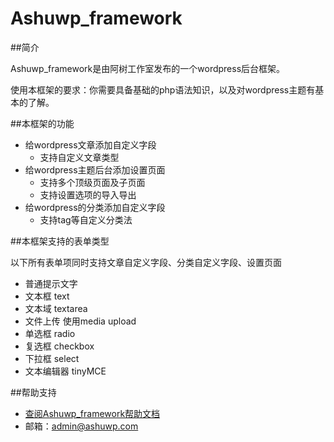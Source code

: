 # Ashuwp_framework
##简介

Ashuwp_framework是由阿树工作室发布的一个wordpress后台框架。

使用本框架的要求：你需要具备基础的php语法知识，以及对wordpress主题有基本的了解。

##本框架的功能

* 给wordpress文章添加自定义字段
    * 支持自定义文章类型
* 给wordpress主题后台添加设置页面
    * 支持多个顶级页面及子页面
    * 支持设置选项的导入导出
* 给wordpress的分类添加自定义字段
    * 支持tag等自定义分类法
    
##本框架支持的表单类型

以下所有表单项同时支持文章自定义字段、分类自定义字段、设置页面

* 普通提示文字
* 文本框 text
* 文本域 textarea
* 文件上传 使用media upload
* 单选框 radio
* 复选框 checkbox
* 下拉框 select
* 文本编辑器 tinyMCE

##帮助支持

* [查阅Ashuwp_framework帮助文档](http://www.ashuwp.com/framework/down)
* 邮箱：admin@ashuwp.com
